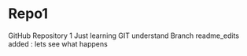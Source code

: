 # Repo1
GitHub Repository 1
Just learning GIT understand
Branch readme_edits added : lets see what happens
